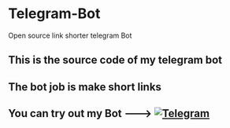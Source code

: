 # Telegram-Bot
Open source link shorter telegram Bot
## This is the source code of my telegram bot 
## The bot job is make short links
## You can try out my Bot ---> [![Telegram](https://img.shields.io/badge/Telegram-2CA5E0?style=for-the-badge&logo=telegram&logoColor=white)](https://t.me/Shortlinkebot)

